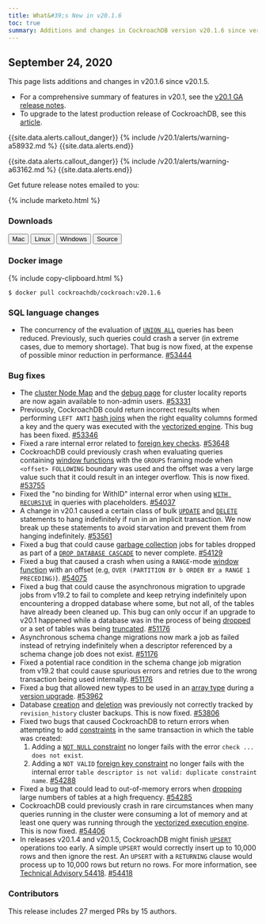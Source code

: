 ```yaml
---
title: What&#39;s New in v20.1.6
toc: true
summary: Additions and changes in CockroachDB version v20.1.6 since version v20.1.5
---
```


## September 24, 2020

This page lists additions and changes in v20.1.6 since v20.1.5.

- For a comprehensive summary of features in v20.1, see the [v20.1 GA release notes](v20.1.0.html).
- To upgrade to the latest production release of CockroachDB, see this [article](../{{site.versions["stable"]}}/upgrade-cockroach-version.html).

{{site.data.alerts.callout_danger}}
{% include /v20.1/alerts/warning-a58932.md %}
{{site.data.alerts.end}}

{{site.data.alerts.callout_danger}}
{% include /v20.1/alerts/warning-a63162.md %}
{{site.data.alerts.end}}

Get future release notes emailed to you:

{% include marketo.html %}

### Downloads

<div id="os-tabs" class="clearfix os-tabs_button-outline-primary">
    <a href="https://binaries.cockroachdb.com/cockroach-v20.1.6.darwin-10.9-amd64.tgz"><button id="mac" data-eventcategory="mac-binary-release-notes">Mac</button></a>
    <a href="https://binaries.cockroachdb.com/cockroach-v20.1.6.linux-amd64.tgz"><button id="linux" data-eventcategory="linux-binary-release-notes">Linux</button></a>
    <a href="https://binaries.cockroachdb.com/cockroach-v20.1.6.windows-6.2-amd64.zip"><button id="windows" data-eventcategory="windows-binary-release-notes">Windows</button></a>
    <a href="https://binaries.cockroachdb.com/cockroach-v20.1.6.src.tgz"><button id="source" data-eventcategory="source-release-notes">Source</button></a>
</div>

### Docker image

{% include copy-clipboard.html %}
~~~shell
$ docker pull cockroachdb/cockroach:v20.1.6
~~~


### SQL language changes

- The concurrency of the evaluation of [`UNION ALL`](../v20.1/selection-queries.html#union-combine-two-queries) queries has been reduced. Previously, such queries could crash a server (in extreme cases, due to memory shortage). That bug is now fixed, at the expense of possible minor reduction in performance. [#53444][#53444]

### Bug fixes

- The [cluster Node Map](../v20.1/admin-ui-cluster-overview-page.html#node-map-enterprise) and the [debug page](../v20.1/admin-ui-debug-pages.html) for cluster locality reports are now again available to non-admin users. [#53331][#53331]
- Previously, CockroachDB could return incorrect results when performing `LEFT ANTI` [hash joins](../v20.1/joins.html#hash-joins) when the right equality columns formed a key and the query was executed with the [vectorized engine](../v20.1/vectorized-execution.html). This bug has been fixed. [#53346][#53346]
- Fixed a rare internal error related to [foreign key checks](../v20.1/foreign-key.html). [#53648][#53648]
- CockroachDB could previously crash when evaluating queries containing [window functions](../v20.1/window-functions.html) with the `GROUPS` framing mode when `<offset> FOLLOWING` boundary was used and the offset was a very large value such that it could result in an integer overflow. This is now fixed. [#53755][#53755]
- Fixed the "no binding for WithID" internal error when using [`WITH RECURSIVE`](../v20.1/common-table-expressions.html#recursive-common-table-expressions) in queries with placeholders. [#54037][#54037]
- A change in v20.1 caused a certain class of bulk [`UPDATE`](../v20.1/update.html) and [`DELETE`](../v20.1/delete.html) statements to hang indefinitely if run in an implicit transaction. We now break up these statements to avoid starvation and prevent them from hanging indefinitely. [#53561][#53561]
- Fixed a bug that could cause [garbage collection](../v20.1/architecture/storage-layer.html#garbage-collection) jobs for tables dropped as part of a [`DROP DATABASE CASCADE`](../v20.1/drop-database.html) to never complete. [#54129][#54129]
- Fixed a bug that caused a crash when using a `RANGE`-mode [window function](../v20.1/window-functions.html) with an offset (e.g, `OVER (PARTITION BY b ORDER BY a RANGE 1 PRECEDING)`). [#54075][#54075]
- Fixed a bug that could cause the asynchronous migration to upgrade jobs from v19.2 to fail to complete and keep retrying indefinitely upon encountering a dropped database where some, but not all, of the tables have already been cleaned up. This bug can only occur if an upgrade to v20.1 happened while a database was in the process of being [dropped](../v20.1/drop-database.html) or a set of tables was being [truncated](../v20.1/truncate.html). [#51176][#51176]
- Asynchronous schema change migrations now mark a job as failed instead of retrying indefinitely when a descriptor referenced by a schema change job does not exist. [#51176][#51176]
- Fixed a potential race condition in the schema change job migration from v19.2 that could cause spurious errors and retries due to the wrong transaction being used internally. [#51176][#51176]
- Fixed a bug that allowed new types to be used in an [array type](../v20.1/array.html) during a [version upgrade](../v20.1/upgrade-cockroach-version.html). [#53962][#53962]
- Database [creation](../v20.1/create-database.html) and [deletion](../v20.1/drop-database.html) was previously not correctly tracked by `revision_history` cluster backups. This is now fixed. [#53806][#53806]
- Fixed two bugs that caused CockroachDB to return errors when attempting to add [constraints](../v20.1/constraints.html) in the same transaction in which the table was created:
  1. Adding a [`NOT NULL` constraint](../v20.1/not-null.html) no longer fails with the error `check ... does not exist`.
  2. Adding a `NOT VALID` [foreign key constraint](../v20.1/foreign-key.html) no longer fails with the internal error `table descriptor is not valid: duplicate constraint name`. [#54288][#54288]
- Fixed a bug that could lead to out-of-memory errors when [dropping](../v20.1/drop-table.html) large numbers of tables at a high frequency. [#54285][#54285]
- CockroachDB could previously crash in rare circumstances when many queries running in the cluster were consuming a lot of memory and at least one query was running through the [vectorized execution engine](../v20.1/vectorized-execution.html). This is now fixed. [#54406][#54406]
- In releases v20.1.4 and v20.1.5, CockroachDB might finish [`UPSERT`](../v20.1/upsert.html) operations too early. A simple `UPSERT` would correctly insert up to 10,000 rows and then ignore the rest. An `UPSERT` with a `RETURNING` clause would process up to 10,000 rows but return no rows. For more information, see [Technical Advisory 54418](../advisories/a54418.html). [#54418][#54418]

### Contributors

This release includes 27 merged PRs by 15 authors.

[#51176]: https://github.com/cockroachdb/cockroach/pull/51176
[#53331]: https://github.com/cockroachdb/cockroach/pull/53331
[#53346]: https://github.com/cockroachdb/cockroach/pull/53346
[#53444]: https://github.com/cockroachdb/cockroach/pull/53444
[#53561]: https://github.com/cockroachdb/cockroach/pull/53561
[#53648]: https://github.com/cockroachdb/cockroach/pull/53648
[#53755]: https://github.com/cockroachdb/cockroach/pull/53755
[#53806]: https://github.com/cockroachdb/cockroach/pull/53806
[#53962]: https://github.com/cockroachdb/cockroach/pull/53962
[#54037]: https://github.com/cockroachdb/cockroach/pull/54037
[#54075]: https://github.com/cockroachdb/cockroach/pull/54075
[#54129]: https://github.com/cockroachdb/cockroach/pull/54129
[#54285]: https://github.com/cockroachdb/cockroach/pull/54285
[#54288]: https://github.com/cockroachdb/cockroach/pull/54288
[#54380]: https://github.com/cockroachdb/cockroach/pull/54380
[#54406]: https://github.com/cockroachdb/cockroach/pull/54406
[#54418]: https://github.com/cockroachdb/cockroach/pull/54418
